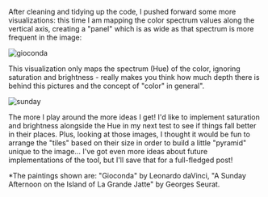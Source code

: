 After cleaning and tidying up the code, I pushed forward some more visualizations: this time I am mapping the color spectrum values along the vertical axis, creating a "panel" which is as wide as that spectrum is more frequent in the image:

![gioconda](http://i.imgur.com/7p01thm.png "gioconda")

This visualization only maps the spectrum (Hue) of the color, ignoring saturation and brightness - really makes you think how much depth there is behind this pictures and the concept of "color" in general".

![sunday](http://i.imgur.com/JbZgcVb.png "sunday")

The more I play around the more ideas I get! I'd like to implement saturation and brightness alongside the Hue in my next test to see if things fall better in their places. Plus, looking at those images, I thought it would be fun to arrange the "tiles" based on their size in order to build a little "pyramid" unique to the image... I've got even more ideas about future implementations of the tool, but I'll save that for a full-fledged post!

*The paintings shown are: "Gioconda" by Leonardo daVinci, "A Sunday Afternoon on the Island of La Grande Jatte" by Georges Seurat.
